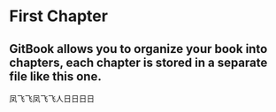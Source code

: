 # First Chapter

## GitBook allows you to organize your book into chapters, each chapter is stored in a separate file like this one.



凤飞飞凤飞飞人日日日日